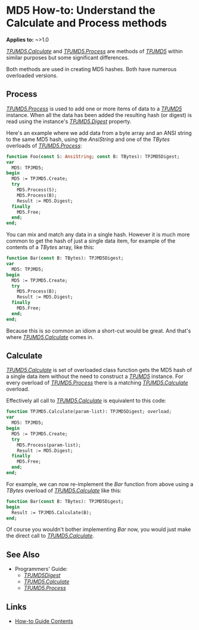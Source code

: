 # MD5 How-to: Understand the Calculate and Process methods

**Applies to:** ~>1.0

[_TPJMD5.Calculate_](../API/TPJMD5-Calculate.md) and [_TPJMD5.Process_](../API/TPJMD5-Process.md) are methods of [_TPJMD5_](../API/TPJMD5.md) within similar purposes but some significant differences.

Both methods are used in creating MD5 hashes. Both have numerous overloaded versions.

## Process

[_TPJMD5.Process_](../API/TPJMD5-Process.md) is used to add one or more items of data to a [_TPJMD5_](../API/TPJMD5.md) instance. When all the data has been added the resulting hash (or digest) is read using the instance's [_TPJMD5.Digest_](../API/TPJMD5-Digest.md) property.

Here's an example where we add data from a byte array and an ANSI string to the same MD5 hash, using the _AnsiString_ and one of the _TBytes_ overloads of [_TPJMD5.Process_](../API/TPJMD5-Process.md):

```pascal
function Foo(const S: AnsiString; const B: TBytes): TPJMD5Digest;
var
  MD5: TPJMD5;
begin
  MD5 := TPJMD5.Create;
  try
    MD5.Process(S);
    MD5.Process(B);
    Result := MD5.Digest;
  finally
    MD5.Free;
  end;
end;
```

You can mix and match any data in a single hash. However it is much more common to get the hash of just a single data item, for example of the contents of a _TBytes_ array, like this:

```pascal
function Bar(const B: TBytes): TPJMD5Digest;
var
  MD5: TPJMD5;
begin
  MD5 := TPJMD5.Create;
  try
    MD5.Process(B);
    Result := MD5.Digest;
  finally
    MD5.Free;
  end;
end;
```

Because this is so common an idiom a short-cut would be great. And that's where [_TPJMD5.Calculate_](../API/TPJMD5-Calculate.md) comes in.

## Calculate

[_TPJMD5.Calculate_](../API/TPJMD5-Calculate.md) is set of overloaded class function gets the MD5 hash of a single data item without the need to construct a [_TPJMD5_](../API/TPJMD5.md) instance. For every overload of [_TPJMD5.Process_](../API/TPJMD5-Process.md) there is a matching [_TPJMD5.Calculate_](../API/TPJMD5-Calculate.md) overload.

Effectively all call to [_TPJMD5.Calculate_](../API/TPJMD5-Calculate.md) is equivalent to this code:

```pascal
function TPJMD5.Calculate(param-list): TPJMD5Digest; overload;
var
  MD5: TPJMD5;
begin
  MD5 := TPJMD5.Create;
  try
    MD5.Process(param-list);
    Result := MD5.Digest;
  finally
    MD5.Free;
  end;
end;
```

For example, we can now re-implement the _Bar_ function from above using a _TBytes_ overload of [_TPJMD5.Calculate_](../API/TPJMD5-Calculate.md#byte-array-version) like this:

```pascal
function Bar(const B: TBytes): TPJMD5Digest;
begin
  Result := TPJMD5.Calculate(B);
end;
```

Of course you wouldn't bother implementing _Bar_ now, you would just make the direct call to [_TPJMD5.Calculate_](../API/TPJMD5-Calculate.md#byte-array-version).

## See Also

* Programmers' Guide:
  * [_TPJMD5Digest_](../API/TPJMD5Digest.md)
  * [_TPJMD5.Calculate_](../API/TPJMD5-Calculate.md)
  * [_TPJMD5.Process_](../API/TPJMD5-Process.md)

## Links

* [How-to Guide Contents](../HowTo.md)
